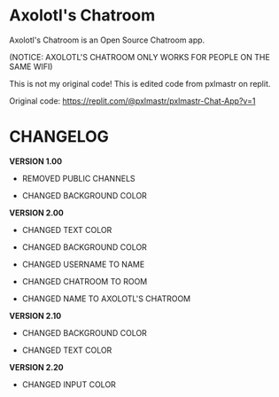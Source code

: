 # Axolotl's Chatroom
 Axolotl's Chatroom is an Open Source Chatroom app.

(NOTICE: AXOLOTL'S CHATROOM ONLY WORKS FOR PEOPLE ON THE SAME WIFI)



This is not my original code! This is edited code from pxlmastr on replit.

Original code: https://replit.com/@pxlmastr/pxlmastr-Chat-App?v=1





# **CHANGELOG**
**VERSION 1.00**
- REMOVED PUBLIC CHANNELS

- CHANGED BACKGROUND COLOR

**VERSION 2.00**

- CHANGED TEXT COLOR

- CHANGED BACKGROUND COLOR

- CHANGED USERNAME TO NAME

- CHANGED CHATROOM TO ROOM

- CHANGED NAME TO AXOLOTL'S CHATROOM

**VERSION 2.10**
- CHANGED BACKGROUND COLOR

- CHANGED TEXT COLOR

**VERSION 2.20**
- CHANGED INPUT COLOR

